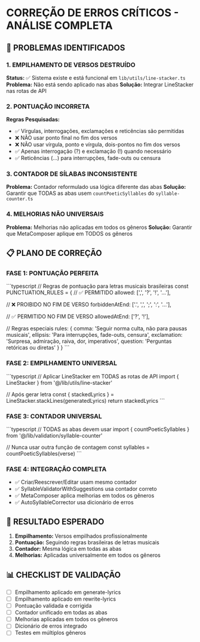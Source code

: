 # CORREÇÃO DE ERROS CRÍTICOS - ANÁLISE COMPLETA

## 🚨 PROBLEMAS IDENTIFICADOS

### 1. EMPILHAMENTO DE VERSOS DESTRUÍDO
**Status:** ✅ Sistema existe e está funcional em `lib/utils/line-stacker.ts`
**Problema:** Não está sendo aplicado nas abas
**Solução:** Integrar LineStacker nas rotas de API

### 2. PONTUAÇÃO INCORRETA
**Regras Pesquisadas:**
- ✅ Vírgulas, interrogações, exclamações e reticências são permitidas
- ❌ NÃO usar ponto final no fim dos versos
- ❌ NÃO usar vírgula, ponto e vírgula, dois-pontos no fim dos versos
- ✅ Apenas interrogação (?) e exclamação (!) quando necessário
- ✅ Reticências (...) para interrupções, fade-outs ou censura

### 3. CONTADOR DE SÍLABAS INCONSISTENTE
**Problema:** Contador reformulado usa lógica diferente das abas
**Solução:** Garantir que TODAS as abas usem `countPoeticSyllables` do `syllable-counter.ts`

### 4. MELHORIAS NÃO UNIVERSAIS
**Problema:** Melhorias não aplicadas em todos os gêneros
**Solução:** Garantir que MetaComposer aplique em TODOS os gêneros

## 📋 PLANO DE CORREÇÃO

### FASE 1: PONTUAÇÃO PERFEITA
\`\`\`typescript
// Regras de pontuação para letras musicais brasileiras
const PUNCTUATION_RULES = {
  // ✅ PERMITIDO
  allowed: [',', '?', '!', '...'],
  
  // ❌ PROIBIDO NO FIM DE VERSO
  forbiddenAtEnd: ['.', ',', ';', ':', '...'],
  
  // ✅ PERMITIDO NO FIM DE VERSO
  allowedAtEnd: ['?', '!'],
  
  // Regras especiais
  rules: {
    comma: 'Seguir norma culta, não para pausas musicais',
    ellipsis: 'Para interrupções, fade-outs, censura',
    exclamation: 'Surpresa, admiração, raiva, dor, imperativos',
    question: 'Perguntas retóricas ou diretas'
  }
}
\`\`\`

### FASE 2: EMPILHAMENTO UNIVERSAL
\`\`\`typescript
// Aplicar LineStacker em TODAS as rotas de API
import { LineStacker } from '@/lib/utils/line-stacker'

// Após gerar letra
const { stackedLyrics } = LineStacker.stackLines(generatedLyrics)
return stackedLyrics
\`\`\`

### FASE 3: CONTADOR UNIVERSAL
\`\`\`typescript
// TODAS as abas devem usar
import { countPoeticSyllables } from '@/lib/validation/syllable-counter'

// Nunca usar outra função de contagem
const syllables = countPoeticSyllables(verse)
\`\`\`

### FASE 4: INTEGRAÇÃO COMPLETA
- ✅ Criar/Reescrever/Editar usam mesmo contador
- ✅ SyllableValidatorWithSuggestions usa contador correto
- ✅ MetaComposer aplica melhorias em todos os gêneros
- ✅ AutoSyllableCorrector usa dicionário de erros

## 🎯 RESULTADO ESPERADO

1. **Empilhamento:** Versos empilhados profissionalmente
2. **Pontuação:** Seguindo regras brasileiras de letras musicais
3. **Contador:** Mesma lógica em todas as abas
4. **Melhorias:** Aplicadas universalmente em todos os gêneros

## 📊 CHECKLIST DE VALIDAÇÃO

- [ ] Empilhamento aplicado em generate-lyrics
- [ ] Empilhamento aplicado em rewrite-lyrics
- [ ] Pontuação validada e corrigida
- [ ] Contador unificado em todas as abas
- [ ] Melhorias aplicadas em todos os gêneros
- [ ] Dicionário de erros integrado
- [ ] Testes em múltiplos gêneros
